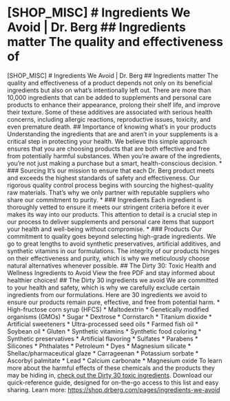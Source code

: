 # [SHOP_MISC] # Ingredients We Avoid | Dr. Berg ## Ingredients matter The quality and effectiveness of

[SHOP_MISC] # Ingredients We Avoid | Dr. Berg ## Ingredients matter The quality and effectiveness of a product depends not only on its beneficial ingredients but also on what’s intentionally left out. There are more than 10,000 ingredients that can be added to supplements and personal care products to enhance their appearance, prolong their shelf life, and improve their texture. Some of these additives are associated with serious health concerns, including allergic reactions, reproductive issues, toxicity, and even premature death. ## Importance of knowing what’s in your products Understanding the ingredients that are and aren’t in your supplements is a critical step in protecting your health. We believe this simple approach ensures that you are choosing products that are both effective and free from potentially harmful substances. When you’re aware of the ingredients, you’re not just making a purchase but a smart, health-conscious decision. * ### Sourcing It’s our mission to ensure that each Dr. Berg product meets and exceeds the highest standards of safety and effectiveness. Our rigorous quality control process begins with sourcing the highest-quality raw materials. That’s why we only partner with reputable suppliers who share our commitment to purity. * ### Ingredients Each ingredient is thoroughly vetted to ensure it meets our stringent criteria before it ever makes its way into our products. This attention to detail is a crucial step in our process to deliver supplements and personal care items that support your health and well-being without compromise. * ### Products Our commitment to quality goes beyond selecting high-grade ingredients. We go to great lengths to avoid synthetic preservatives, artificial additives, and synthetic vitamins in our formulations. The integrity of our products hinges on their effectiveness and purity, which is why we meticulously choose natural alternatives whenever possible. ## The Dirty 30: Toxic Health and Wellness Ingredients to Avoid View the free PDF and stay informed about healthier choices! ## The Dirty 30 ingredients we avoid We are committed to your health and safety, which is why we carefully exclude certain ingredients from our formulations. Here are 30 ingredients we avoid to ensure our products remain pure, effective, and free from potential harm. * High-fructose corn syrup (HFCS) * Maltodextrin * Genetically modified organisms (GMOs) * Sugar * Dextrose * Cornstarch * Titanium dioxide * Artificial sweeteners * Ultra-processed seed oils * Farmed fish oil * Soybean oil * Gluten * Synthetic vitamins * Synthetic food coloring * Synthetic preservatives * Artificial flavoring * Sulfates * Parabens * Silicones * Phthalates * Petroleum * Dyes * Magnesium silicate * Shellac/pharmaceutical glaze * Carrageenan * Potassium sorbate * Ascorbyl palmitate * Lead * Calcium carbonate * Magnesium oxide To learn more about the harmful effects of these chemicals and the products they may be hiding in, [check out the Dirty 30 toxic ingredients](https://www.drberg.com/resources/ingredients-we-avoid). Download our quick-reference guide, designed for on-the-go access to this list and easy sharing.
Learn more: https://shop.drberg.com/pages/ingredients-we-avoid
